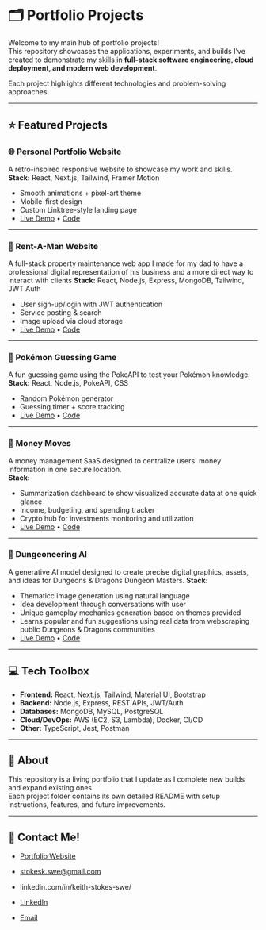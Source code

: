 # 🗂️ Portfolio Projects  

Welcome to my main hub of portfolio projects!  
This repository showcases the applications, experiments, and builds I’ve created to demonstrate my skills in **full-stack software engineering, cloud deployment, and modern web development**.  

Each project highlights different technologies and problem-solving approaches.  

---

## :star: Featured Projects  

### :globe_with_meridians: Personal Portfolio Website  
A retro-inspired responsive website to showcase my work and skills.  
**Stack:** React, Next.js, Tailwind, Framer Motion  
- Smooth animations + pixel-art theme  
- Mobile-first design  
- Custom Linktree-style landing page  
- [Live Demo](#) • [Code](./portfolio-site)  
  

---

### :hammer: Rent-A-Man Website  
A full-stack property maintenance web app I made for my dad to have a professional digital representation of his business and a more direct way to interact with clients 
**Stack:** React, Node.js, Express, MongoDB, Tailwind, JWT Auth  
- User sign-up/login with JWT authentication  
- Service posting & search  
- Image upload via cloud storage  
- [Live Demo](#) • [Code](./rent-a-man)

---

### :space_invader: Pokémon Guessing Game  
A fun guessing game using the PokeAPI to test your Pokémon knowledge.  
**Stack:** React, Node.js, PokeAPI, CSS  
- Random Pokémon generator  
- Guessing timer + score tracking  
- [Live Demo](#) • [Code](./pokemon-guessing-game)  

---

### :money_with_wings: Money Moves
A money management SaaS designed to centralize users' money information in one secure location.  
**Stack:**   
- Summarization dashboard to show visualized accurate data at one quick glance
- Income, budgeting, and spending tracker
- Crypto hub for investments monitoring and utilization
- [Live Demo](#) • [Code](./money-moves)

---

### :game_die: Dungeoneering AI
A generative AI model designed to create precise digital graphics, assets, and ideas for Dungeons & Dragons Dungeon Masters.
**Stack:**   
- Thematicc image generation using natural language
- Idea development through conversations with user
- Unique gameplay mechanics generation based on themes provided
- Learns popular and fun suggestions using real data from webscraping public Dungeons & Dragons communities
- [Live Demo](#) • [Code](./dungeoneer-ai)

---

## :computer: Tech Toolbox  

- **Frontend:** React, Next.js, Tailwind, Material UI, Bootstrap  
- **Backend:** Node.js, Express, REST APIs, JWT/Auth  
- **Databases:** MongoDB, MySQL, PostgreSQL  
- **Cloud/DevOps:** AWS (EC2, S3, Lambda), Docker, CI/CD  
- **Other:** TypeScript, Jest, Postman  

---

## :page_with_curl: About  

This repository is a living portfolio that I update as I complete new builds and expand existing ones.  
Each project folder contains its own detailed README with setup instructions, features, and future improvements.  

---

## :speech_balloon: Contact Me!

- [Portfolio Website](#)
- stokesk.swe@gmail.com
- linkedin.com/in/keith-stokes-swe/
  
- [LinkedIn](#)  
- [Email](mailto:youremail@example.com)  
